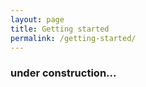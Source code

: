 ```yaml
---
layout: page
title: Getting started
permalink: /getting-started/
---
```


### under construction...
